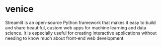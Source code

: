 # venice

Streamlit is an open-source Python framework that makes it easy to build and share beautiful, custom web apps for machine learning and data science. It is especially useful for creating interactive applications without needing to know much about front-end web development.
